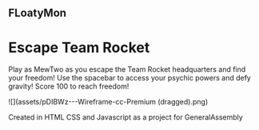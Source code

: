 ## FLoatyMon

# Escape Team Rocket

Play as MewTwo as you escape the Team Rocket headquarters and find your freedom! Use the spacebar to access your psychic powers and defy gravity! Score 100 to reach freedom!

![](assets/pDIBWz---Wireframe-cc-Premium (dragged).png)


Created in HTML CSS and Javascript as a project for GeneralAssembly